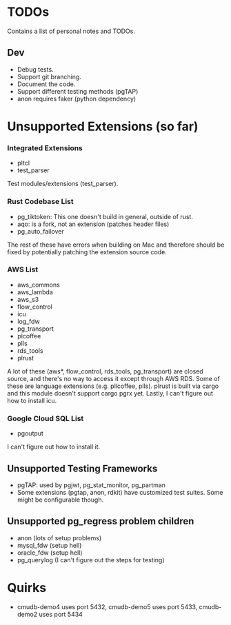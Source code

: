 # TODOs
Contains a list of personal notes and TODOs.

## Dev
- Debug tests.
- Support git branching.
- Document the code.
- Support different testing methods (pgTAP)
- anon requires faker (python dependency)

# Unsupported Extensions (so far)
### Integrated Extensions
- pltcl
- test_parser

Test modules/extensions (test_parser).

### Rust Codebase List
- pg_tiktoken: This one doesn't build in general, outside of rust.
- aqo: is a fork, not an extension (patches header files)
- pg_auto_failover

The rest of these have errors when building on Mac and therefore should be fixed by potentially patching the extension source code.

### AWS List
- aws_commons
- aws_lambda
- aws_s3
- flow_control
- icu
- log_fdw
- pg_transport
- plcoffee
- plls
- rds_tools
- plrust

A lot of these (aws*, flow_control, rds_tools, pg_transport) are closed source, and there's no way to access it except through AWS RDS. Some of these are language extensions (e.g. pllcoffee, plls). plrust is built via cargo and this module doesn't support cargo pgrx yet. Lastly, I can't figure out how to install icu.

### Google Cloud SQL List
- pgoutput

I can't figure out how to install it. 

## Unsupported Testing Frameworks
- pgTAP: used by pgjwt, pg_stat_monitor, pg_partman
- Some extensions (pgtap, anon, rdkit) have customized test suites. Some might be configurable though.

## Unsupported pg_regress problem children
- anon (lots of setup problems)
- mysql_fdw (setup hell)
- oracle_fdw (setup hell)
- pg_querylog (I can't figure out the steps for testing)

# Quirks
- cmudb-demo4 uses port 5432, cmudb-demo5 uses port 5433, cmudb-demo2 uses port 5434